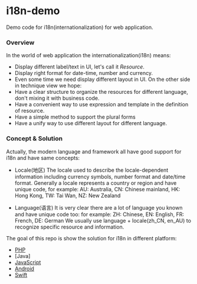 # i18n-demo
Demo code for i18n(internationalization) for web application.

### Overview
In the world of web application the internationalization(i18n) means:
* Display different label/text in UI, let's call it *Resource*.
* Display right format for date-time, number and currency.
* Even some time we need display different layout in UI.
On the other side in technique view we hope:
* Have a clear structure to organize the resources for different language, don't mixing it with business code.
* Have a convenient way to use expression and template in the definition of resource.
* Have a simple method to support the plural forms
* Have a unify way to use different layout for different language.

### Concept & Solution
Actually, the modern language and framework all have good support for i18n and have same concepts:
* Locale(地区)
The locale used to describe the locale-dependent information including currency symbols, number format and date/time format.
Generally a locale represents a country or region and have unique code,
for example: AU: Australia, CN: Chinese mainland, HK: Hong Kong, TW: Tai Wan, NZ: New Zealand

* Language(语言)
It is very clear there are a lot of language you known and have unique code too:
for example: ZH: Chinese, EN: English, FR: French, DE: German
We usually use language + locale(zh_CN, en_AU) to recognize specific resource and information.

The goal of this repo is show the solution for i18n in different platform:
* [PHP]()
* [Java]
* [JavaScript]()
* [Android]()
* [Swift]()
